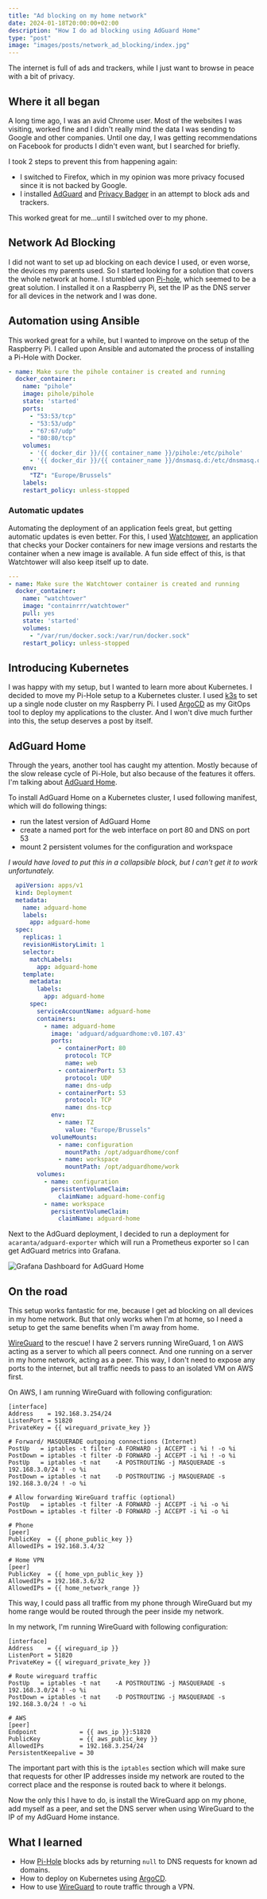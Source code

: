 ```yaml
---
title: "Ad blocking on my home network"
date: 2024-01-18T20:00:00+02:00
description: "How I do ad blocking using AdGuard Home"
type: "post"
image: "images/posts/network_ad_blocking/index.jpg"
---
```


The internet is full of ads and trackers, while I just want to browse in peace with a bit of privacy.

## Where it all began

A long time ago, I was an avid Chrome user. Most of the websites I was visiting, worked fine and I didn't really mind
the data I was sending to Google and other companies. Until one day, I was getting recommendations on Facebook for
products I didn't even want, but I searched for briefly.

I took 2 steps to prevent this from happening again:

- I switched to Firefox, which in my opinion was more privacy focused since it is not backed by Google.
- I installed [AdGuard](https://adguard.com/en/welcome.html) and [Privacy Badger](https://privacybadger.org/) in an
  attempt to block ads and trackers.

This worked great for me...until I switched over to my phone.

## Network Ad Blocking

I did not want to set up ad blocking on each device I used, or even worse, the devices my parents used. So I started
looking for a solution that covers the whole network at home. I stumbled upon [Pi-hole](https://pi-hole.net/), which
seemed to be a great solution. I installed it on a Raspberry Pi, set the IP as the DNS server for all devices in the
network and I was done.

## Automation using Ansible

This worked great for a while, but I wanted to improve on the setup of the Raspberry Pi. I called upon Ansible and
automated the process of installing a Pi-Hole with Docker.

```yaml
- name: Make sure the pihole container is created and running
  docker_container:
    name: "pihole"
    image: pihole/pihole
    state: 'started'
    ports:
      - "53:53/tcp"
      - "53:53/udp"
      - "67:67/udp"
      - "80:80/tcp"
    volumes:
      - '{{ docker_dir }}/{{ container_name }}/pihole:/etc/pihole'
      - '{{ docker_dir }}/{{ container_name }}/dnsmasq.d:/etc/dnsmasq.d'
    env:
      "TZ": "Europe/Brussels"
    labels:
    restart_policy: unless-stopped
```

### Automatic updates

Automating the deployment of an application feels great, but getting automatic updates is even better. For this, I
used [Watchtower](https://github.com/containrrr/watchtower), an application that checks your Docker containers for new
image versions and restarts the container when a new image is available. A fun side effect of this, is that Watchtower
will also keep itself up to date.

```yaml
---
- name: Make sure the Watchtower container is created and running
  docker_container:
    name: "watchtower"
    image: "containrrr/watchtower"
    pull: yes
    state: 'started'
    volumes:
      - "/var/run/docker.sock:/var/run/docker.sock"
    restart_policy: unless-stopped
```

## Introducing Kubernetes

I was happy with my setup, but I wanted to learn more about Kubernetes. I decided to move my Pi-Hole setup to a
Kubernetes cluster. I used [k3s](https://k3s.io/) to set up a single node cluster on my Raspberry Pi. I
used [ArgoCD](https://argoproj.github.io/argo-cd/) as my GitOps tool to deploy my applications to the cluster.
And I won't dive much further into this, the setup deserves a post by itself.

## AdGuard Home

Through the years, another tool has caught my attention. Mostly because of the slow release cycle of Pi-Hole, but also
because of the features it offers. I'm talking about [AdGuard Home](https://adguard.com/en/adguard-home/overview.html).

To install AdGuard Home on a Kubernetes cluster, I used following manifest, which will do following things:

- run the latest version of AdGuard Home
- create a named port for the web interface on port 80 and DNS on port 53
- mount 2 persistent volumes for the configuration and workspace

_I would have loved to put this in a collapsible block, but I can't get it to work unfortunately._

```yaml
  apiVersion: apps/v1
  kind: Deployment
  metadata:
    name: adguard-home
    labels:
      app: adguard-home
  spec:
    replicas: 1
    revisionHistoryLimit: 1
    selector:
      matchLabels:
        app: adguard-home
    template:
      metadata:
        labels:
          app: adguard-home
      spec:
        serviceAccountName: adguard-home
        containers:
          - name: adguard-home
            image: 'adguard/adguardhome:v0.107.43'
            ports:
              - containerPort: 80
                protocol: TCP
                name: web
              - containerPort: 53
                protocol: UDP
                name: dns-udp
              - containerPort: 53
                protocol: TCP
                name: dns-tcp
            env:
              - name: TZ
                value: "Europe/Brussels"
            volumeMounts:
              - name: configuration
                mountPath: /opt/adguardhome/conf
              - name: workspace
                mountPath: /opt/adguardhome/work
        volumes:
          - name: configuration
            persistentVolumeClaim:
              claimName: adguard-home-config
          - name: workspace
            persistentVolumeClaim:
              claimName: adguard-home
```

Next to the AdGuard deployment, I decided to run a deployment for `acaranta/adguard-exporter` which will run a
Prometheus exporter so I can get AdGuard metrics into Grafana.

![Grafana Dashboard for AdGuard Home](/images/posts/network_ad_blocking/grafana.png)

## On the road

This setup works fantastic for me, because I get ad blocking on all devices in my home network. But that only works
when I'm at home, so I need a setup to get the same benefits when I'm away from home.

[WireGuard](https://www.wireguard.com/) to the rescue! I have 2 servers running WireGuard, 1 on AWS acting as a server
to which all peers connect. And one running on a server in my home network, acting as a peer. This way, I don't need
to expose any ports to the internet, but all traffic needs to pass to an isolated VM on AWS first.

On AWS, I am running WireGuard with following configuration:

```jinja
[interface]
Address    = 192.168.3.254/24
ListenPort = 51820
PrivateKey = {{ wireguard_private_key }}

# Forward/ MASQUERADE outgoing connections (Internet)
PostUp   = iptables -t filter -A FORWARD -j ACCEPT -i %i ! -o %i
PostDown = iptables -t filter -D FORWARD -j ACCEPT -i %i ! -o %i
PostUp   = iptables -t nat    -A POSTROUTING -j MASQUERADE -s 192.168.3.0/24 ! -o %i
PostDown = iptables -t nat    -D POSTROUTING -j MASQUERADE -s 192.168.3.0/24 ! -o %i

# Allow forwarding WireGuard traffic (optional)
PostUp   = iptables -t filter -A FORWARD -j ACCEPT -i %i -o %i
PostDown = iptables -t filter -D FORWARD -j ACCEPT -i %i -o %i

# Phone
[peer]
PublicKey  = {{ phone_public_key }}
AllowedIPs = 192.168.3.4/32

# Home VPN
[peer]
PublicKey  = {{ home_vpn_public_key }}
AllowedIPs = 192.168.3.6/32
AllowedIPs = {{ home_network_range }}
```

This way, I could pass all traffic from my phone through WireGuard but my home range would be routed through the peer
inside my network.

In my network, I'm running WireGuard with following configuration:

```jinja
[interface]
Address    = {{ wireguard_ip }}
ListenPort = 51820
PrivateKey = {{ wireguard_private_key }}

# Route wireguard traffic
PostUp   = iptables -t nat    -A POSTROUTING -j MASQUERADE -s 192.168.3.0/24 ! -o %i
PostDown = iptables -t nat    -D POSTROUTING -j MASQUERADE -s 192.168.3.0/24 ! -o %i

# AWS
[peer]
Endpoint            = {{ aws_ip }}:51820
PublicKey           = {{ aws_public_key }}
AllowedIPs          = 192.168.3.254/24
PersistentKeepalive = 30
```

The important part with this is the `iptables` section which will make sure that requests for other IP addresses inside
my network are routed to the correct place and the response is routed back to where it belongs.

Now the only this I have to do, is install the WireGuard app on my phone, add myself as a peer, and set the DNS server
when using WireGuard to the IP of my AdGuard Home instance.

## What I learned

- How [Pi-Hole](https://pi-hole.net/) blocks ads by returning `null` to DNS requests for known ad domains.
- How to deploy on Kubernetes using [ArgoCD](https://argoproj.github.io/argo-cd/).
- How to use [WireGuard](https://www.wireguard.com/) to route traffic through a VPN.